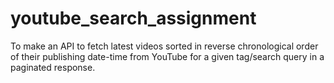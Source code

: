 # youtube_search_assignment
To make an API to fetch latest videos sorted in reverse chronological order of their publishing date-time from YouTube for a given tag/search query in a paginated response.
